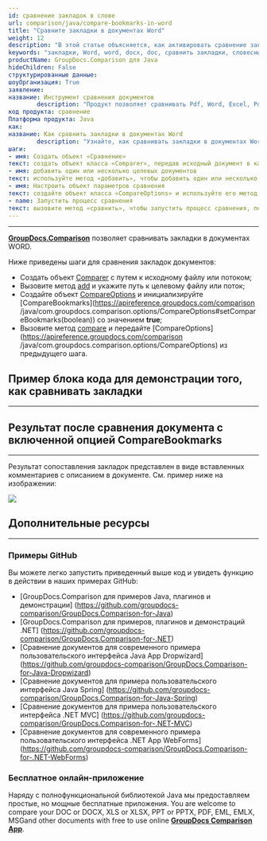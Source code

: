 ```yaml
---
id: сравнение закладок в слове
url: comparison/java/compare-bookmarks-in-word
title: "Сравните закладки в документах Word"
weight: 12
description: "В этой статье объясняется, как активировать сравнение закладок для формата Word в GroupDocs.Comparison для Java."
keywords: "закладки, Word, word, docx, doc, сравнить закладки, словесные закладки, CompareBookmarks, сравнение закладок"
productName: GroupDocs.Comparison для Java
hideChildren: False
структурированные данные:
шоуОрганизация: True
заявление:
название: Инструмент сравнения документов
        description: "Продукт позволяет сравнивать Pdf, Word, Excel, PowerPoint, AutoCad, Image, Code и многие другие форматы файлов. API сравнения также поддерживает принятие или отклонение изменений, извлечение информации о документе и создание отчета о сравнении."
код продукта: сравнение
Платформа продукта: Java
как:
название: Как сравнить закладки в документах Word
        description: "Узнайте, как сравнивать закладки в документах Word"
шаги:
- имя: Создать объект «Сравнение»
текст: создать объект класса «Comparer», передав исходный документ в качестве аргумента конструктора
- имя: добавить один или несколько целевых документов
текст: используйте метод «добавить», чтобы добавить один или несколько документов для сравнения
- имя: Настроить объект параметров сравнения
текст: создайте объект класса «CompareOptions» и используйте его метод «setCompareBookmarks (true)», чтобы включить сравнение закладок.
- name: Запустить процесс сравнения
текст: вызовите метод «сравнить», чтобы запустить процесс сравнения, передав параметры сравнения в качестве второго аргумента.
---
```


***

**[GroupDocs.Comparison](https://products.groupdocs.com/comparison)** позволяет сравнивать закладки в документах WORD.

Ниже приведены шаги для сравнения закладок документов:

* Создать объект [Comparer](https://apireference.groupdocs.com/comparison/java/com.groupdocs.comparison/Comparer) с путем к исходному файлу или потоком;
* Вызовите метод [add](https://apireference.groupdocs.com/comparison/java/com.groupdocs.comparison/Comparer#add(java.lang.String)) и укажите путь к целевому файлу или поток;
* Создайте объект [CompareOptions](https://apireference.groupdocs.com/comparison/java/com.groupdocs.comparison.options/CompareOptions) и инициализируйте [CompareBookmarks](https://apireference.groupdocs.com/comparison /java/com.groupdocs.comparison.options/CompareOptions#setCompareBookmarks(boolean)) со значением **true**;
* Вызовите метод [compare](https://apireference.groupdocs.com/comparison/java/com.groupdocs.comparison/Comparer#compare()) и передайте [CompareOptions](https://apireference.groupdocs.com/comparison /java/com.groupdocs.comparison.options/CompareOptions) из предыдущего шага.

## Пример блока кода для демонстрации того, как сравнивать закладки

---

<script src="https://gist.github.com/groupdocs-comparison-gists/11f02eec9356367c4bd7ac9810114caa.js"></script>

## Результат после сравнения документа с включенной опцией CompareBookmarks

---

Результат сопоставления закладок представлен в виде вставленных комментариев с описанием в документе. См. пример ниже на изображении:

![](comparison/java/images/compared-bookmarks.png)

## Дополнительные ресурсы

---
### Примеры GitHub
Вы можете легко запустить приведенный выше код и увидеть функцию в действии в наших примерах GitHub:

* [GroupDocs.Comparison для примеров Java, плагинов и демонстрации] (https://github.com/groupdocs-comparison/GroupDocs.Comparison-for-Java)
* [GroupDocs.Comparison для примеров, плагинов и демонстраций .NET] (https://github.com/groupdocs-comparison/GroupDocs.Comparison-for-.NET)
* [Сравнение документов для современного примера пользовательского интерфейса Java App Dropwizard] (https://github.com/groupdocs-comparison/GroupDocs.Comparison-for-Java-Dropwizard)
* [Сравнение документов для примера пользовательского интерфейса Java Spring] (https://github.com/groupdocs-comparison/GroupDocs.Comparison-for-Java-Spring)
* [Сравнение документов для примера пользовательского интерфейса .NET MVC] (https://github.com/groupdocs-comparison/GroupDocs.Comparison-for-.NET-MVC)
* [Сравнение документов для современного примера пользовательского интерфейса .NET App WebForms] (https://github.com/groupdocs-comparison/GroupDocs.Comparison-for-.NET-WebForms)
    


### Бесплатное онлайн-приложение
Наряду с полнофункциональной библиотекой Java мы предоставляем простые, но мощные бесплатные приложения.
You are welcome to compare your DOC or DOCX, XLS or XLSX, PPT or PPTX, PDF, EML, EMLX, MSGand other documents with free to use online **[GroupDocs Comparison App](https://products.groupdocs.app/comparison)**.
